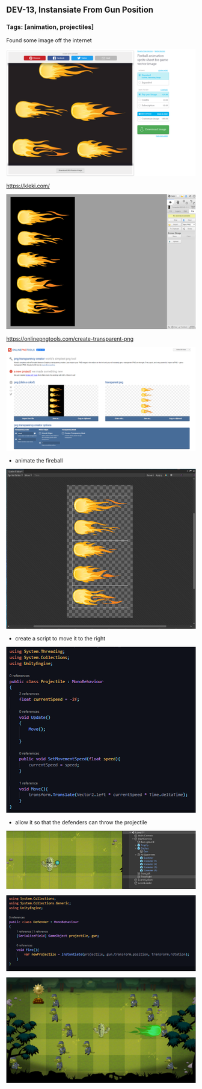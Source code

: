 ## DEV-13, Instansiate From Gun Position
### Tags: [animation, projectiles]


Found some image off the internet

![](../images/DEV-13-A.png)

https://kleki.com/

![](../images/DEV-13-B.png)

https://onlinepngtools.com/create-transparent-png

![](../images/DEV-13-C.png)

+ animate the fireball

![](../images/DEV-13-D.png)

+ create a script to move it to the right

![](../images/DEV-13-E.png)

+ allow it so that the defenders can throw the projectile

![](../images/DEV-13-F.png)

![](../images/DEV-13-G.png)

![](../images/DEV-13-H.png)



